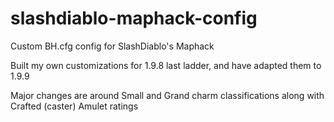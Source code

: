 # slashdiablo-maphack-config
Custom BH.cfg config for SlashDiablo's Maphack

Built my own customizations for 1.9.8 last ladder, and have adapted them to 1.9.9

Major changes are around Small and Grand charm classifications along with Crafted (caster) Amulet ratings
